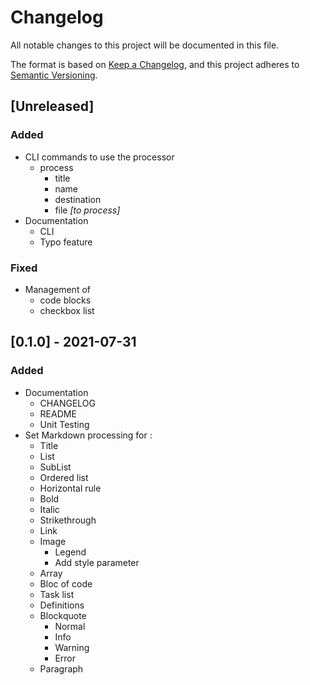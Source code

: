 # Changelog
All notable changes to this project will be documented in this file.

The format is based on [Keep a Changelog](https://keepachangelog.com/en/1.0.0/),
and this project adheres to [Semantic Versioning](https://semver.org/spec/v2.0.0.html).

## [Unreleased]
### Added
- CLI commands to use the processor
    - process
        - title
        - name
        - destination
        - file *[to process]*
- Documentation
    - CLI
    - Typo feature
        
### Fixed
- Management of
    - code blocks
    - checkbox list

## [0.1.0] - 2021-07-31
### Added
- Documentation
    - CHANGELOG
    - README
    - Unit Testing
- Set Markdown processing for :
    - Title
    - List
    - SubList
    - Ordered list
    - Horizontal rule
    - Bold
    - Italic
    - Strikethrough
    - Link
    - Image
        - Legend
        - Add style parameter
    - Array
    - Bloc of code
    - Task list
    - Definitions
    - Blockquote
        - Normal
        - Info
        - Warning
        - Error 
    - Paragraph
